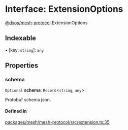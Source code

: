 # Interface: ExtensionOptions

[@dxos/mesh-protocol](../modules/dxos_mesh_protocol.md).ExtensionOptions

## Indexable

▪ [key: `string`]: `any`

## Properties

### schema

 `Optional` **schema**: `Record`<`string`, `any`\>

Protobuf schema json.

#### Defined in

[packages/mesh/mesh-protocol/src/extension.ts:35](https://github.com/dxos/dxos/blob/main/packages/mesh/mesh-protocol/src/extension.ts#L35)
